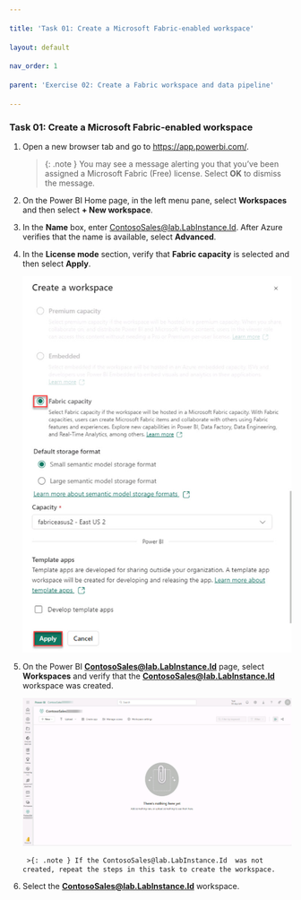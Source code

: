 ```yaml
---

title: 'Task 01: Create a Microsoft Fabric-enabled workspace'

layout: default

nav_order: 1

parent: 'Exercise 02: Create a Fabric workspace and data pipeline'

---
```


### Task 01: Create a Microsoft Fabric-enabled workspace

1. Open a new browser tab and go to https://app.powerbi.com/.

    >{: .note } You may see a message alerting you that you’ve been assigned a Microsoft Fabric (Free) license. Select **OK** to dismiss the message.

1. On the Power BI Home page, in the left menu pane, select **Workspaces** and then select **+ New workspace**.

1. In the **Name** box, enter  ContosoSales@lab.LabInstance.Id. After Azure verifies that the name is available, select **Advanced**.

1. In the **License mode** section, verify that **Fabric capacity** is selected and then select **Apply**.

    ![fabriccapacity.jpg](../media/instructions254096/instructions254096/fabriccapacity.jpg)

1. On the Power BI **ContosoSales@lab.LabInstance.Id** page, select **Workspaces** and verify that the **ContosoSales@lab.LabInstance.Id** workspace was created. 

    ![workspacecreated.jpg](../media/instructions254096/instructions254096/workspacecreated.jpg)

    	>{: .note } If the ContosoSales@lab.LabInstance.Id  was not created, repeat the steps in this task to create the workspace.

1. Select the **ContosoSales@lab.LabInstance.Id** workspace. 

